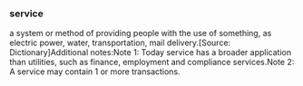 ### service

a system or method of providing people with the use of something, as electric power, water, transportation, mail delivery.[Source: Dictionary]Additional notes:Note 1: Today service has a broader application than utilities, such as finance, employment and compliance services.Note 2: A service may contain 1 or more transactions.